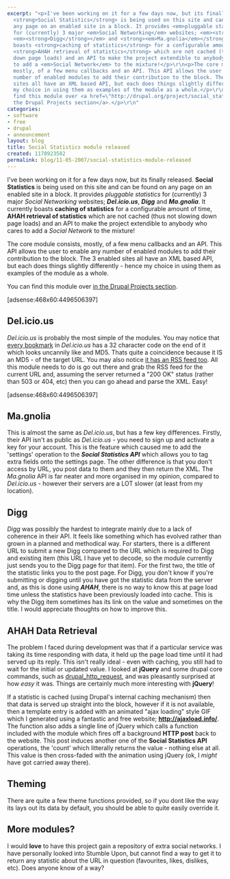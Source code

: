 ```yaml
---
excerpt: "<p>I've been working on it for a few days now, but its finally released.
  <strong>Social Statistics</strong> is being used on this site and can be found on
  any page on an enabled site in a block. It provides <em>pluggable statistics</em>
  for (currently) 3 major <em>Social Networking</em> websites; <em><strong>Del.icio.us</strong></em>,
  <em><strong>Digg</strong></em> and <strong><em>Ma.gnolia</em></strong>. It currently
  boasts <strong>caching of statistics</strong> for a configurable amount of time,
  <strong>AHAH retrieval of statistics</strong> which are not cached (thus not slowing
  down page loads) and an API to make the project extendible to anybody who cares
  to add a <em>Social Network</em> to the mixture!</p>\r\n<p>The core module consists,
  mostly, of a few menu callbacks and an API. This API allows the user to enable any
  number of enabled modules to add their contribution to the block. The 3 enabled
  sites all have an XML based API, but each does things slightly differently - hence
  my choice in using them as examples of the module as a whole.</p>\r\n<p>You can
  find this module over <a href=\"http://drupal.org/project/social_statistics\">in
  the Drupal Projects section</a>.</p>\r\n"
categories:
- software
- free
- drupal
- announcement
layout: blog
title: Social Statistics module released
created: 1178923582
permalink: blog/11-05-2007/social-statistics-module-released
---
```

<p>I've been working on it for a few days now, but its finally released. <strong>Social Statistics</strong> is being used on this site and can be found on any page on an enabled site in a block. It provides <em>pluggable statistics</em> for (currently) 3 major <em>Social Networking</em> websites; <em><strong>Del.icio.us</strong></em>, <em><strong>Digg</strong></em> and <strong><em>Ma.gnolia</em></strong>. It currently boasts <strong>caching of statistics</strong> for a configurable amount of time, <strong>AHAH retrieval of statistics</strong> which are not cached (thus not slowing down page loads) and an API to make the project extendible to anybody who cares to add a <em>Social Network</em> to the mixture!</p>
<p>The core module consists, mostly, of a few menu callbacks and an API. This API allows the user to enable any number of enabled modules to add their contribution to the block. The 3 enabled sites all have an XML based API, but each does things slightly differently - hence my choice in using them as examples of the module as a whole.</p>
<p>You can find this module over <a href="http://drupal.org/project/social_statistics">in the Drupal Projects section</a>.</p>
<!--break-->
<p>[adsense:468x60:4496506397]</p>
<h2>Del.icio.us</h2>
<p><em>Del.icio.us</em> is probably the most simple of the modules. You may notice that <a href="http://del.icio.us/url/7a9b3373e7b6118792f93c588310c48e">every bookmark</a> in <em>Del.icio.us</em> has a 32 character code on the end of it which looks uncannily like and MD5. Thats quite a coincidence because it IS an MD5 - of the target URL. You may also notice <a href="http://del.icio.us/rss/url/7a9b3373e7b6118792f93c588310c48e">it has an RSS feed too</a>. All this module needs to do is go out there and grab the RSS feed for the current URL and, assuming the server returned a &quot;200 OK&quot; status (rather than 503 or 404, etc) then you can go ahead and parse the XML. Easy!</p>
<!--break-->
<p>[adsense:468x60:4496506397]</p>
<h2>Ma.gnolia</h2>
<p>This is almost the same as <em>Del.icio.us</em>, but has a few key differences. Firstly, their API isn't as public as <em>Del.icio.us</em> - you need to sign up and activate a key for your account. This is the feature which caused me to add the 'settings' operation to the <em><strong>Social Statistics API</strong></em> which allows you to tag extra fields onto the settings page. The other difference is that you don't access by URL, you post data to them and they then return the XML. The <em>Ma.gnolia</em> API is far neater and more organised in my opinion, compared to <em>Del.icio.us</em> - however their servers are a LOT slower (at least from my location).</p>
<h2>Digg</h2>
<p><em>Digg </em>was possibly the hardest to integrate mainly due to a lack of coherence in their API. It feels like something which has evolved rather than grown in a planned and methodical way. For starters, there is a different URL to submit a new Digg compared to the URL which is required to Digg and existing item (this URL I have yet to decode, so the module currently just sends you to the Digg page for that item). For the first two, the title of the statistic links you to the post page. For Digg, you don't know if you're submitting or digging until you have got the statistic data from the server and, as this is done using <em><strong>AHAH</strong></em>, there is no way to know this at page load time unless the statistics have been previously loaded into cache. This is why the Digg item sometimes has its link on the value and sometimes on the title. I would appreciate thoughts on how to improve this.</p>
<h2>AHAH Data Retrieval</h2>
<p>The problem I faced during development was that if a particular service was taking its time responding with data, it held up the page load time until it had served up its reply. This isn't really ideal - even with caching, you still had to wait for the initial or updated value. I looked at <strong>jQuery</strong> and some drupal core commands, such as <a href="http://api.drupal.org/api/5/function/drupal_http_request" title="Drupal HTTP Request - gets data from a remote server">drupal_http_request</a>, and was pleasantly surprised at how <em>easy</em> it was. Things are certainly much more interesting with <strong>jQuery</strong>!</p>
<p>If a statistic is cached (using Drupal's internal caching mechanism) then that data is served up straight into the block, however if it is not available, then a template entry is added with an animated &quot;ajax loading&quot; style GIF which I generated using a fantastic and free website; <strong><a href="http://ajaxload.info/" title="AJAX Info - free AJAX Graphics">http://ajaxload.info/</a></strong>. The function also adds a single line of jQuery which calls a function included with the module which fires off a background <strong>HTTP post</strong> back to the website. This post induces another one of the <strong>Social Statistics API</strong> operations, the 'count' which litterally returns the value - nothing else at all. This value is then cross-faded with the animation using jQuery (ok, I <em>might</em> have got carried away there).</p>
<h2>Theming</h2>
<p>There are quite a few theme functions provided, so if you dont like the way its lays out its data by default, you should be able to quite easily override it.</p>
<h2>More modules?</h2>
<p>I would <strong>love</strong> to have this project gain a repository of extra social networks. I have personally looked into Stumble Upon, but cannot find a way to get it to return any statistic about the URL in question (favourites, likes, dislikes, etc). Does anyone know of a way?</p>
